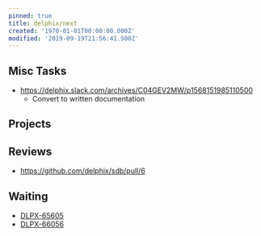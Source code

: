 ```yaml
---
pinned: true
title: delphix/next
created: '1970-01-01T00:00:00.000Z'
modified: '2019-09-19T21:56:41.500Z'
---
```


## Misc Tasks

* https://delphix.slack.com/archives/C04GEV2MW/p1568151985110500
  * Convert to written documentation

## Projects

## Reviews

* https://github.com/delphix/sdb/pull/6

## Waiting

* [DLPX-65605](https://jira.delphix.com/browse/DLPX-65605)
* [DLPX-66056](https://jira.delphix.com/browse/DLPX-66056)
